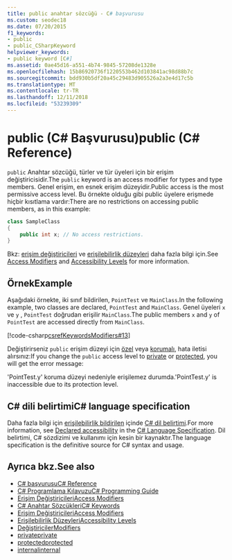 ```yaml
---
title: public anahtar sözcüğü - C# başvurusu
ms.custom: seodec18
ms.date: 07/20/2015
f1_keywords:
- public
- public_CSharpKeyword
helpviewer_keywords:
- public keyword [C#]
ms.assetid: 0ae45d16-a551-4b74-9845-57208de1328e
ms.openlocfilehash: 15b86920736f1220553b462d103841ac98d88b7c
ms.sourcegitcommit: bdd930b5df20a45c29483d905526a2a3e4d17c5b
ms.translationtype: MT
ms.contentlocale: tr-TR
ms.lasthandoff: 12/11/2018
ms.locfileid: "53239309"
---
```

# <a name="public-c-reference"></a><span data-ttu-id="dcb18-102">public (C# Başvurusu)</span><span class="sxs-lookup"><span data-stu-id="dcb18-102">public (C# Reference)</span></span>

<span data-ttu-id="dcb18-103">`public` Anahtar sözcüğü, türler ve tür üyeleri için bir erişim değiştiricisidir.</span><span class="sxs-lookup"><span data-stu-id="dcb18-103">The `public` keyword is an access modifier for types and type members.</span></span> <span data-ttu-id="dcb18-104">Genel erişim, en esnek erişim düzeyidir.</span><span class="sxs-lookup"><span data-stu-id="dcb18-104">Public access is the most permissive access level.</span></span> <span data-ttu-id="dcb18-105">Bu örnekte olduğu gibi public üyelere erişmede hiçbir kısıtlama vardır:</span><span class="sxs-lookup"><span data-stu-id="dcb18-105">There are no restrictions on accessing public members, as in this example:</span></span>

```csharp
class SampleClass
{
    public int x; // No access restrictions.
}
```

<span data-ttu-id="dcb18-106">Bkz: [erişim değiştiricileri](../../programming-guide/classes-and-structs/access-modifiers.md) ve [erişilebilirlik düzeyleri](accessibility-levels.md) daha fazla bilgi için.</span><span class="sxs-lookup"><span data-stu-id="dcb18-106">See [Access Modifiers](../../programming-guide/classes-and-structs/access-modifiers.md) and [Accessibility Levels](accessibility-levels.md) for more information.</span></span>

## <a name="example"></a><span data-ttu-id="dcb18-107">Örnek</span><span class="sxs-lookup"><span data-stu-id="dcb18-107">Example</span></span>

<span data-ttu-id="dcb18-108">Aşağıdaki örnekte, iki sınıf bildirilen, `PointTest` ve `MainClass`.</span><span class="sxs-lookup"><span data-stu-id="dcb18-108">In the following example, two classes are declared, `PointTest` and `MainClass`.</span></span> <span data-ttu-id="dcb18-109">Genel üyeleri `x` ve `y` , `PointTest` doğrudan erişilir `MainClass`.</span><span class="sxs-lookup"><span data-stu-id="dcb18-109">The public members `x` and `y` of `PointTest` are accessed directly from `MainClass`.</span></span>

[!code-csharp[csrefKeywordsModifiers#13](~/samples/snippets/csharp/VS_Snippets_VBCSharp/csrefKeywordsModifiers/CS/csrefKeywordsModifiers.cs#13)]

<span data-ttu-id="dcb18-110">Değiştirirseniz `public` erişim düzeyi için [özel](private.md) veya [korumalı](protected.md), hata iletisi alırsınız:</span><span class="sxs-lookup"><span data-stu-id="dcb18-110">If you change the `public` access level to [private](private.md) or [protected](protected.md), you will get the error message:</span></span>

<span data-ttu-id="dcb18-111">'PointTest.y' koruma düzeyi nedeniyle erişilemez durumda.</span><span class="sxs-lookup"><span data-stu-id="dcb18-111">'PointTest.y' is inaccessible due to its protection level.</span></span>

## <a name="c-language-specification"></a><span data-ttu-id="dcb18-112">C# dili belirtimi</span><span class="sxs-lookup"><span data-stu-id="dcb18-112">C# language specification</span></span>  

<span data-ttu-id="dcb18-113">Daha fazla bilgi için [erişilebilirlik bildirilen](~/_csharplang/spec/basic-concepts.md#declared-accessibility) içinde [ C# dil belirtimi](../language-specification/index.md).</span><span class="sxs-lookup"><span data-stu-id="dcb18-113">For more information, see [Declared accessibility](~/_csharplang/spec/basic-concepts.md#declared-accessibility) in the [C# Language Specification](../language-specification/index.md).</span></span> <span data-ttu-id="dcb18-114">Dil belirtimi, C# sözdizimi ve kullanımı için kesin bir kaynaktır.</span><span class="sxs-lookup"><span data-stu-id="dcb18-114">The language specification is the definitive source for C# syntax and usage.</span></span>

## <a name="see-also"></a><span data-ttu-id="dcb18-115">Ayrıca bkz.</span><span class="sxs-lookup"><span data-stu-id="dcb18-115">See also</span></span>

- [<span data-ttu-id="dcb18-116">C# başvurusu</span><span class="sxs-lookup"><span data-stu-id="dcb18-116">C# Reference</span></span>](../index.md)
- [<span data-ttu-id="dcb18-117">C# Programlama Kılavuzu</span><span class="sxs-lookup"><span data-stu-id="dcb18-117">C# Programming Guide</span></span>](../../programming-guide/index.md)
- [<span data-ttu-id="dcb18-118">Erişim Değiştiricileri</span><span class="sxs-lookup"><span data-stu-id="dcb18-118">Access Modifiers</span></span>](../../programming-guide/classes-and-structs/access-modifiers.md)
- [<span data-ttu-id="dcb18-119">C# Anahtar Sözcükleri</span><span class="sxs-lookup"><span data-stu-id="dcb18-119">C# Keywords</span></span>](index.md)
- [<span data-ttu-id="dcb18-120">Erişim Değiştiricileri</span><span class="sxs-lookup"><span data-stu-id="dcb18-120">Access Modifiers</span></span>](access-modifiers.md)
- [<span data-ttu-id="dcb18-121">Erişilebilirlik Düzeyleri</span><span class="sxs-lookup"><span data-stu-id="dcb18-121">Accessibility Levels</span></span>](accessibility-levels.md)
- [<span data-ttu-id="dcb18-122">Değiştiriciler</span><span class="sxs-lookup"><span data-stu-id="dcb18-122">Modifiers</span></span>](modifiers.md)
- [<span data-ttu-id="dcb18-123">private</span><span class="sxs-lookup"><span data-stu-id="dcb18-123">private</span></span>](private.md)
- [<span data-ttu-id="dcb18-124">protected</span><span class="sxs-lookup"><span data-stu-id="dcb18-124">protected</span></span>](protected.md)
- [<span data-ttu-id="dcb18-125">internal</span><span class="sxs-lookup"><span data-stu-id="dcb18-125">internal</span></span>](internal.md)